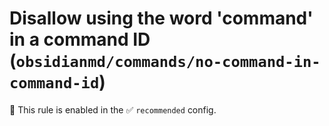 # Disallow using the word 'command' in a command ID (`obsidianmd/commands/no-command-in-command-id`)

💼 This rule is enabled in the ✅ `recommended` config.

<!-- end auto-generated rule header -->
